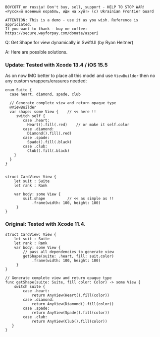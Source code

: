 ```
BOYCOTT on russia! Don't buy, sell, support - HELP TO STOP WAR!
«Русский военный корабль, иди на хуй!» (c) Ukrainian Frontier Guard

ATTENTION: This is a demo - use it as you wish. Reference is appriciated.
If you want to thank - buy me coffee: https://secure.wayforpay.com/donate/asperi
```

Q: Get Shape for view dynamically in SwiftUI (by Ryan Heitner)

A: Here are possible solutions. 

### Update: Tested with Xcode 13.4 / iOS 15.5

As on now IMO better to place all this model and use `ViewBuilder` then no any custom wrappers/erasures needed:


```
enum Suite {
  case heart, diamond, spade, club

  // Generate complete view and return opaque type
  @ViewBuilder
  var shape: some View {    // << here !!
     switch self {
        case .heart:
          Heart().fill(.red)    // or make it self.color
        case .diamond:
          Diamond().fill(.red)
        case .spade:
          Spade().fill(.black)
        case .club:
          Club().fill(.black)
    }
  }
}


struct CardView: View {
    let suit : Suite
    let rank : Rank

    var body: some View {
        suit.shape          // << as simple as !!
            .frame(width: 100, height: 100)
     }
}
```

### Original: Tested with Xcode 11.4.

```
struct CardView: View {
    let suit : Suite
    let rank : Rank
    var body: some View {
        // pass all dependencies to generate view
        getShape(suite: .heart, fill: suit.color) 
            .frame(width: 100, height: 100)
     }
}

// Generate complete view and return opaque type
func getShape(suite: Suite, fill color: Color) -> some View {
    switch suite {
        case .heart:
            return AnyView(Heart().fill(color))
        case .diamond:
            return AnyView(Diamond().fill(color))
        case .spade:
            return AnyView(Spade().fill(color))
        case .club:
            return AnyView(Club().fill(color))
   }
}
```
